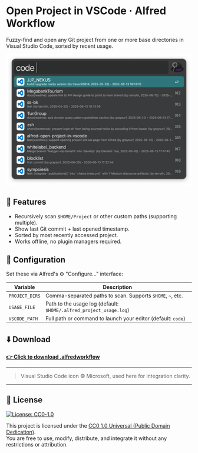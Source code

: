 # Open Project in VSCode · Alfred Workflow

Fuzzy-find and open any Git project from one or more base directories in Visual Studio Code, sorted by recent usage.

![Preview](assets/preview.png)

## 🚀 Features

- Recursively scan `$HOME/Project` or other custom paths (supporting multiple).
- Show last Git commit + last opened timestamp.
- Sorted by most recently accessed project.
- Works offline, no plugin managers required.

## 🔧 Configuration

Set these via Alfred's ⚙️ "Configure..." interface:

| Variable       | Description                                                                 |
|----------------|-----------------------------------------------------------------------------|
| `PROJECT_DIRS` | Comma-separated paths to scan. Supports `$HOME`, `~`, etc.                  |
| `USAGE_FILE`   | Path to the usage log (default: `$HOME/.alfred_project_usage.log`)          |
| `VSCODE_PATH`  | Full path or command to launch your editor (default: `code`)                |

## ⬇️ Download

**[👉 Click to download .alfredworkflow](https://github.com/graysurf/alfred-open-project-in-vscode/releases/download/v1.1.0/open-project-in-vscode.alfredworkflow)**

---
> Visual Studio Code icon © Microsoft, used here for integration clarity.

---

## 🪪 License

[![License: CC0-1.0](https://img.shields.io/badge/License-CC0%201.0-lightgrey.svg)](https://creativecommons.org/publicdomain/zero/1.0/)

This project is licensed under the [CC0 1.0 Universal (Public Domain Dedication)](LICENSE).  
You are free to use, modify, distribute, and integrate it without any restrictions or attribution.

